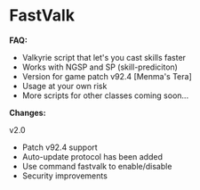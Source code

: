 # FastValk
<b> FAQ: </b>

- Valkyrie script that let's you cast skills faster
- Works with NGSP and SP (skill-prediciton)
- Version for game patch v92.4 [Menma's Tera]
- Usage at your own risk
- More scripts for other classes coming soon...

<b> Changes: </b>

  v2.0
  - Patch v92.4 support
  - Auto-update protocol has been added
  - Use command fastvalk to enable/disable
  - Security improvements 
